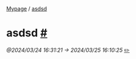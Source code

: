 [ Mypage](./index.md) / [ asdsd](#)

#  asdsd  [#](#)
*@2024/03/24 16:31:21 -> 2024/03/25 16:10:25* [✏️](https://notion.so/1e01f04ac311430d8c41747f4a8ff601)



